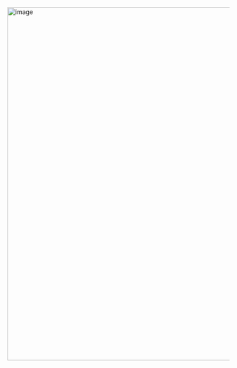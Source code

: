 

<img width="1200" height="800" alt="image" src="https://github.com/user-attachments/assets/16903422-719c-4296-97e6-42080abdc63d" />

